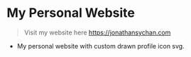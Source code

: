 # My Personal Website

> Visit my website here https://jonathansychan.com 

- My personal website with custom drawn profile icon svg.